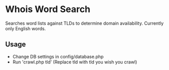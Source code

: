 Whois Word Search
=================

Searches word lists against TLDs to determine domain availability. Currently only English words.

Usage
-----

* Change DB settings in config/database.php
* Run 'crawl.php tld' (Replace tld with tld you wish you crawl)
